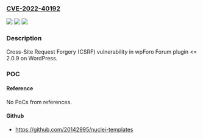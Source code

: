 ### [CVE-2022-40192](https://cve.mitre.org/cgi-bin/cvename.cgi?name=CVE-2022-40192)
![](https://img.shields.io/static/v1?label=Product&message=wpForo%20Forum%20(WordPress%20plugin)&color=blue)
![](https://img.shields.io/static/v1?label=Version&message=%3C%3D%202.0.9%3C%3D%202.0.9%20&color=brighgreen)
![](https://img.shields.io/static/v1?label=Vulnerability&message=CWE-352%20Cross-Site%20Request%20Forgery%20(CSRF)&color=brighgreen)

### Description

Cross-Site Request Forgery (CSRF) vulnerability in wpForo Forum plugin <= 2.0.9 on WordPress.

### POC

#### Reference
No PoCs from references.

#### Github
- https://github.com/20142995/nuclei-templates


